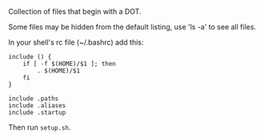 Collection of files that begin with a DOT.

Some files may be hidden from the default listing, use 'ls -a' to see all files.

In your shell's rc file (~/.bashrc) add this:
```
include () {
    if [ -f $(HOME)/$1 ]; then
        . $(HOME)/$1
    fi
}

include .paths
include .aliases
include .startup
```
Then run `setup.sh`.
